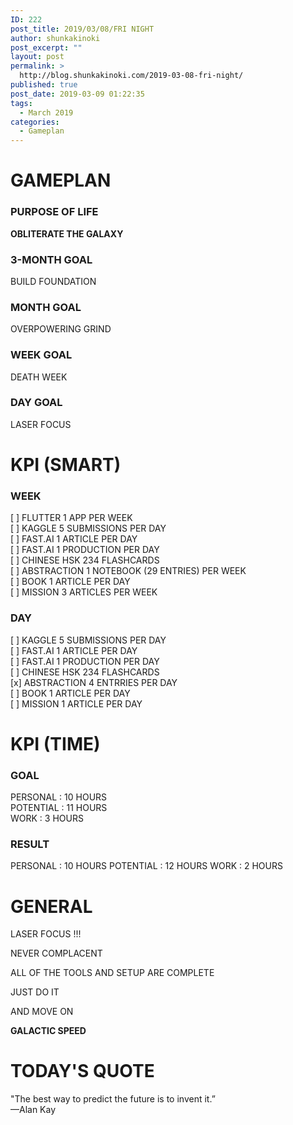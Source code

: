 ```yaml
---
ID: 222
post_title: 2019/03/08/FRI NIGHT
author: shunkakinoki
post_excerpt: ""
layout: post
permalink: >
  http://blog.shunkakinoki.com/2019-03-08-fri-night/
published: true
post_date: 2019-03-09 01:22:35
tags:
  - March 2019
categories:
  - Gameplan
---
```

# GAMEPLAN

### PURPOSE OF LIFE

**OBLITERATE THE GALAXY**

### 3-MONTH GOAL

BUILD FOUNDATION

### MONTH GOAL

OVERPOWERING GRIND

### WEEK GOAL

DEATH WEEK

### DAY GOAL

LASER FOCUS

# KPI (SMART)

### WEEK

[ ] FLUTTER 1 APP PER WEEK  
[ ] KAGGLE 5 SUBMISSIONS PER DAY  
[ ] FAST.AI 1 ARTICLE PER DAY  
[ ] FAST.AI 1 PRODUCTION PER DAY  
[ ] CHINESE HSK 234 FLASHCARDS  
[ ] ABSTRACTION 1 NOTEBOOK (29 ENTRIES) PER WEEK  
[ ] BOOK 1 ARTICLE PER DAY  
[ ] MISSION 3 ARTICLES PER WEEK

### DAY

[ ] KAGGLE 5 SUBMISSIONS PER DAY  
[ ] FAST.AI 1 ARTICLE PER DAY  
[ ] FAST.AI 1 PRODUCTION PER DAY  
[ ] CHINESE HSK 234 FLASHCARDS  
[x] ABSTRACTION 4 ENTRRIES PER DAY  
[ ] BOOK 1 ARTICLE PER DAY  
[ ] MISSION 1 ARTICLE PER DAY

# KPI (TIME)

### GOAL

PERSONAL : 10 HOURS  
POTENTIAL : 11 HOURS  
WORK : 3 HOURS

### RESULT

PERSONAL : 10 HOURS POTENTIAL : 12 HOURS WORK : 2 HOURS

# GENERAL

LASER FOCUS !!!

NEVER COMPLACENT

ALL OF THE TOOLS AND SETUP ARE COMPLETE

JUST DO IT

AND MOVE ON

**GALACTIC SPEED**

# TODAY'S QUOTE

"The best way to predict the future is to invent it.”  
—Alan Kay